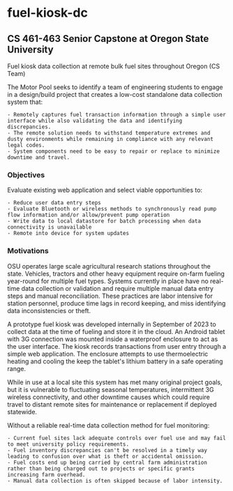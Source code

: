# fuel-kiosk-dc
## CS 461-463 Senior Capstone at Oregon State University

Fuel kiosk data collection at remote bulk fuel sites throughout Oregon (CS Team)

The Motor Pool seeks to identify a team of engineering students to engage in a design/build project that creates a low-cost standalone data collection system that:

    - Remotely captures fuel transaction information through a simple user interface while also validating the data and identifying discrepancies.
    - The remote solution needs to withstand temperature extremes and dusty environments while remaining in compliance with any relevant legal codes.
    - System components need to be easy to repair or replace to minimize downtime and travel.

### Objectives
Evaluate existing web application and select viable opportunities to:

    - Reduce user data entry steps
    - Evaluate Bluetooth or wireless methods to synchronously read pump flow information and/or allow/prevent pump operation
    - Write data to local datastore for batch processing when data connectivity is unavailable
    - Remote into device for system updates

### Motivations
OSU operates large scale agricultural research stations throughout the state. Vehicles, tractors and other heavy equipment require on-farm fueling year-round for multiple fuel types. Systems currently in place have no real-time data collection or validation and require multiple manual data entry steps and manual reconciliation. These practices are labor intensive for station personnel, produce time lags in record keeping, and miss identifying data inconsistencies or theft.

A prototype fuel kiosk was developed internally in September of 2023 to collect data at the time of fueling and store it in the cloud. An Android tablet with 3G connection was mounted inside a waterproof enclosure to act as the user interface. The kiosk records transactions from user entry through a simple web application. The enclosure attempts to use thermoelectric heating and cooling the keep the tablet's lithium battery in a safe operating range. 

While in use at a local site this system has met many original project goals, but it is vulnerable to fluctuating seasonal temperatures, intermittent 3G wireless connectivity, and other downtime causes which could require travel to distant remote sites for maintenance or replacement if deployed statewide.

Without a reliable real-time data collection method for fuel monitoring:

    - Current fuel sites lack adequate controls over fuel use and may fail to meet university policy requirements.
    - Fuel inventory discrepancies can't be resolved in a timely way leading to confusion over what is theft or accidental omission.
    - Fuel costs end up being carried by central farm administration rather than being charged out to projects or specific grants increasing farm overhead.
    - Manual data collection is often skipped because of labor intensity.
    
